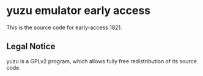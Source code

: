 yuzu emulator early access
=============

This is the source code for early-access 1821.

## Legal Notice

yuzu is a GPLv2 program, which allows fully free redistribution of its source code.